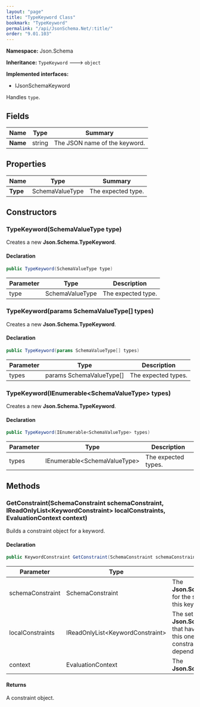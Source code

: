 ```yaml
---
layout: "page"
title: "TypeKeyword Class"
bookmark: "TypeKeyword"
permalink: "/api/JsonSchema.Net/:title/"
order: "9.01.103"
---
```

**Namespace:** Json.Schema

**Inheritance:**
`TypeKeyword`
 🡒 
`object`

**Implemented interfaces:**

- IJsonSchemaKeyword

Handles `type`.

## Fields

| Name | Type | Summary |
|---|---|---|
| **Name** | string | The JSON name of the keyword. |

## Properties

| Name | Type | Summary |
|---|---|---|
| **Type** | SchemaValueType | The expected type. |

## Constructors

### TypeKeyword(SchemaValueType type)

Creates a new **Json.Schema.TypeKeyword**.

#### Declaration

```c#
public TypeKeyword(SchemaValueType type)
```

| Parameter | Type | Description |
|---|---|---|
| type | SchemaValueType | The expected type. |


### TypeKeyword(params SchemaValueType[] types)

Creates a new **Json.Schema.TypeKeyword**.

#### Declaration

```c#
public TypeKeyword(params SchemaValueType[] types)
```

| Parameter | Type | Description |
|---|---|---|
| types | params SchemaValueType[] | The expected types. |


### TypeKeyword(IEnumerable\<SchemaValueType\> types)

Creates a new **Json.Schema.TypeKeyword**.

#### Declaration

```c#
public TypeKeyword(IEnumerable<SchemaValueType> types)
```

| Parameter | Type | Description |
|---|---|---|
| types | IEnumerable\<SchemaValueType\> | The expected types. |


## Methods

### GetConstraint(SchemaConstraint schemaConstraint, IReadOnlyList\<KeywordConstraint\> localConstraints, EvaluationContext context)

Builds a constraint object for a keyword.

#### Declaration

```c#
public KeywordConstraint GetConstraint(SchemaConstraint schemaConstraint, IReadOnlyList<KeywordConstraint> localConstraints, EvaluationContext context)
```

| Parameter | Type | Description |
|---|---|---|
| schemaConstraint | SchemaConstraint | The **Json.Schema.SchemaConstraint** for the schema object that houses this keyword. |
| localConstraints | IReadOnlyList\<KeywordConstraint\> | The set of other **Json.Schema.KeywordConstraint**s that have been processed prior to this one. Will contain the constraints for keyword dependencies. |
| context | EvaluationContext | The **Json.Schema.EvaluationContext**. |


#### Returns

A constraint object.


